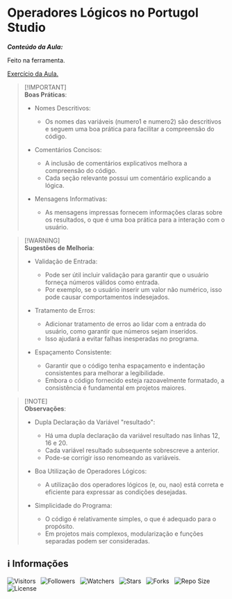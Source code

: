 <!-- Título -->
# Operadores Lógicos no Portugol Studio

***Conteúdo da Aula:***

Feito na ferramenta.

[Exercício da Aula.](main.por)

> [!IMPORTANT]\
> **Boas Práticas**:
>
> * Nomes Descritivos:
>   * Os nomes das variáveis (numero1 e numero2) são descritivos e seguem uma boa prática para facilitar a compreensão do código.
>
> * Comentários Concisos:
>   * A inclusão de comentários explicativos melhora a compreensão do código.
>   * Cada seção relevante possui um comentário explicando a lógica.
>
> * Mensagens Informativas:
>   * As mensagens impressas fornecem informações claras sobre os resultados, o que é uma boa prática para a interação com o usuário.

> [!WARNING]\
> **Sugestões de Melhoria**:
>
> * Validação de Entrada:
>   * Pode ser útil incluir validação para garantir que o usuário forneça números válidos como entrada.
>   * Por exemplo, se o usuário inserir um valor não numérico, isso pode causar comportamentos indesejados.
>
> * Tratamento de Erros:
>   * Adicionar tratamento de erros ao lidar com a entrada do usuário, como garantir que números sejam inseridos.
>   * Isso ajudará a evitar falhas inesperadas no programa.
>
> * Espaçamento Consistente:
>   * Garantir que o código tenha espaçamento e indentação consistentes para melhorar a legibilidade.
>   * Embora o código fornecido esteja razoavelmente formatado, a consistência é fundamental em projetos maiores.

> [!NOTE]\
> **Observações**:
>
> * Dupla Declaração da Variável "resultado":
>   * Há uma dupla declaração da variável resultado nas linhas 12, 16 e 20.
>   * Cada variável resultado subsequente sobrescreve a anterior.
>   * Pode-se corrigir isso renomeando as variáveis.
>
> * Boa Utilização de Operadores Lógicos:
>   * A utilização dos operadores lógicos (e, ou, nao) está correta e eficiente para expressar as condições desejadas.
>
> * Simplicidade do Programa:
>   * O código é relativamente simples, o que é adequado para o propósito.
>   * Em projetos mais complexos, modularização e funções separadas podem ser consideradas.

<!-- Informações -->
## &#8505; Informações

![Visitors](https://api.visitorbadge.io/api/visitors?path=Devsgeeknerd%2Fcla-ope-log-por-stu-por-stu-log-par-pro-com-bas&label=Visitantes&labelColor=%23700070&labelStyle=none&countColor=%23000fff&style=plastic&color=%23ffffff "Total de Visitantes")
&nbsp;
![Followers](https://img.shields.io/github/followers/Devsgeeknerd?style=p&label=Seguidores&labelColor=800080&color=000fff "Total de Seguidores")
&nbsp;
![Watchers](https://img.shields.io/github/watchers/Devsgeeknerd/cla-ope-log-por-stu-por-stu-log-par-pro-com-bas?style=p&label=Observadores&labelColor=800080&color=000fff "Total de Observadores")
&nbsp;
![Stars](https://img.shields.io/github/stars/Devsgeeknerd/cla-ope-log-por-stu-por-stu-log-par-pro-com-bas?style=p&label=Estrelas&labelColor=800080&color=000fff "Total de Estrelas")
&nbsp;
![Forks](https://img.shields.io/github/forks/Devsgeeknerd/cla-ope-log-por-stu-por-stu-log-par-pro-com-bas?style=p&label=Bifurcações&labelColor=800080&color=000fff "Total de Bifurcações")
&nbsp;
![Repo Size](https://img.shields.io/github/repo-size/Devsgeeknerd/cla-ope-log-por-stu-por-stu-log-par-pro-com-bas?style=p&label=Tamanho&labelColor=800080&color=000fff "Tamanho do Repositório")
&nbsp;
![License](https://img.shields.io/github/license/Devsgeeknerd/cla-ope-log-por-stu-por-stu-log-par-pro-com-bas?style=p&label=Licença&labelColor=800080&color=000fff "Licença do Repositório")
